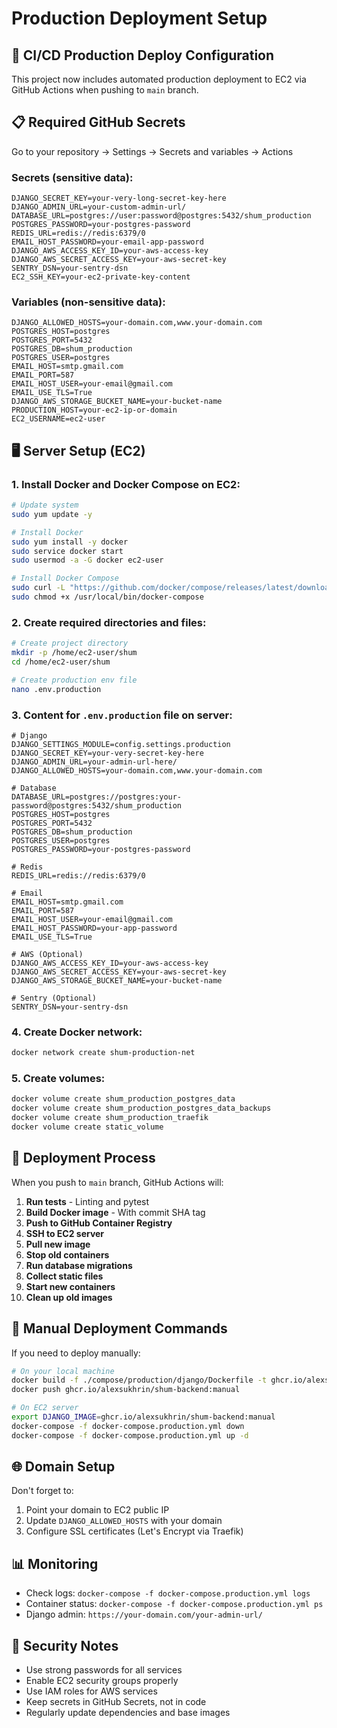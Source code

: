 # Production Deployment Setup

## 🚀 CI/CD Production Deploy Configuration

This project now includes automated production deployment to EC2 via GitHub Actions when pushing to `main` branch.

## 📋 Required GitHub Secrets

Go to your repository → Settings → Secrets and variables → Actions

### Secrets (sensitive data):
```
DJANGO_SECRET_KEY=your-very-long-secret-key-here
DJANGO_ADMIN_URL=your-custom-admin-url/
DATABASE_URL=postgres://user:password@postgres:5432/shum_production
POSTGRES_PASSWORD=your-postgres-password
REDIS_URL=redis://redis:6379/0
EMAIL_HOST_PASSWORD=your-email-app-password
DJANGO_AWS_ACCESS_KEY_ID=your-aws-access-key
DJANGO_AWS_SECRET_ACCESS_KEY=your-aws-secret-key
SENTRY_DSN=your-sentry-dsn
EC2_SSH_KEY=your-ec2-private-key-content
```

### Variables (non-sensitive data):
```
DJANGO_ALLOWED_HOSTS=your-domain.com,www.your-domain.com
POSTGRES_HOST=postgres
POSTGRES_PORT=5432
POSTGRES_DB=shum_production
POSTGRES_USER=postgres
EMAIL_HOST=smtp.gmail.com
EMAIL_PORT=587
EMAIL_HOST_USER=your-email@gmail.com
EMAIL_USE_TLS=True
DJANGO_AWS_STORAGE_BUCKET_NAME=your-bucket-name
PRODUCTION_HOST=your-ec2-ip-or-domain
EC2_USERNAME=ec2-user
```

## 🖥️ Server Setup (EC2)

### 1. Install Docker and Docker Compose on EC2:
```bash
# Update system
sudo yum update -y

# Install Docker
sudo yum install -y docker
sudo service docker start
sudo usermod -a -G docker ec2-user

# Install Docker Compose
sudo curl -L "https://github.com/docker/compose/releases/latest/download/docker-compose-$(uname -s)-$(uname -m)" -o /usr/local/bin/docker-compose
sudo chmod +x /usr/local/bin/docker-compose
```

### 2. Create required directories and files:
```bash
# Create project directory
mkdir -p /home/ec2-user/shum
cd /home/ec2-user/shum

# Create production env file
nano .env.production
```

### 3. Content for `.env.production` file on server:
```env
# Django
DJANGO_SETTINGS_MODULE=config.settings.production
DJANGO_SECRET_KEY=your-very-secret-key-here
DJANGO_ADMIN_URL=your-admin-url-here/
DJANGO_ALLOWED_HOSTS=your-domain.com,www.your-domain.com

# Database
DATABASE_URL=postgres://postgres:your-password@postgres:5432/shum_production
POSTGRES_HOST=postgres
POSTGRES_PORT=5432
POSTGRES_DB=shum_production
POSTGRES_USER=postgres
POSTGRES_PASSWORD=your-postgres-password

# Redis
REDIS_URL=redis://redis:6379/0

# Email
EMAIL_HOST=smtp.gmail.com
EMAIL_PORT=587
EMAIL_HOST_USER=your-email@gmail.com
EMAIL_HOST_PASSWORD=your-app-password
EMAIL_USE_TLS=True

# AWS (Optional)
DJANGO_AWS_ACCESS_KEY_ID=your-aws-access-key
DJANGO_AWS_SECRET_ACCESS_KEY=your-aws-secret-key
DJANGO_AWS_STORAGE_BUCKET_NAME=your-bucket-name

# Sentry (Optional)
SENTRY_DSN=your-sentry-dsn
```

### 4. Create Docker network:
```bash
docker network create shum-production-net
```

### 5. Create volumes:
```bash
docker volume create shum_production_postgres_data
docker volume create shum_production_postgres_data_backups
docker volume create shum_production_traefik
docker volume create static_volume
```

## 🔄 Deployment Process

When you push to `main` branch, GitHub Actions will:

1. **Run tests** - Linting and pytest
2. **Build Docker image** - With commit SHA tag
3. **Push to GitHub Container Registry**
4. **SSH to EC2 server**
5. **Pull new image**
6. **Stop old containers**
7. **Run database migrations**
8. **Collect static files**
9. **Start new containers**
10. **Clean up old images**

## 🔧 Manual Deployment Commands

If you need to deploy manually:

```bash
# On your local machine
docker build -f ./compose/production/django/Dockerfile -t ghcr.io/alexsukhrin/shum-backend:manual .
docker push ghcr.io/alexsukhrin/shum-backend:manual

# On EC2 server
export DJANGO_IMAGE=ghcr.io/alexsukhrin/shum-backend:manual
docker-compose -f docker-compose.production.yml down
docker-compose -f docker-compose.production.yml up -d
```

## 🌐 Domain Setup

Don't forget to:
1. Point your domain to EC2 public IP
2. Update `DJANGO_ALLOWED_HOSTS` with your domain
3. Configure SSL certificates (Let's Encrypt via Traefik)

## 📊 Monitoring

- Check logs: `docker-compose -f docker-compose.production.yml logs`
- Container status: `docker-compose -f docker-compose.production.yml ps`
- Django admin: `https://your-domain.com/your-admin-url/`

## 🔐 Security Notes

- Use strong passwords for all services
- Enable EC2 security groups properly
- Use IAM roles for AWS services
- Keep secrets in GitHub Secrets, not in code
- Regularly update dependencies and base images
